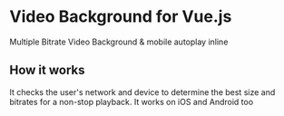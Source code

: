 # Video Background for Vue.js
Multiple Bitrate Video Background &amp; mobile autoplay inline

## How it works
It checks the user's network and device to determine the best size and bitrates for a non-stop playback. It works on iOS and Android too
